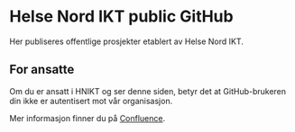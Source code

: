 # Helse Nord IKT public GitHub
Her publiseres offentlige prosjekter etablert av Helse Nord IKT.

## For ansatte
Om du er ansatt i HNIKT og ser denne siden, betyr det at GitHub-brukeren din ikke er autentisert mot vår organisasjon.

Mer informasjon finner du på [Confluence](https://docs.helsenord.no/x/zr1RI).

